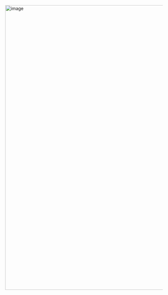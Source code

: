 <img width="911" alt="image" src="https://github.com/amulyahs26/portfolio/assets/170850147/39185c86-e079-46f7-b1b5-cd06b751463a">

